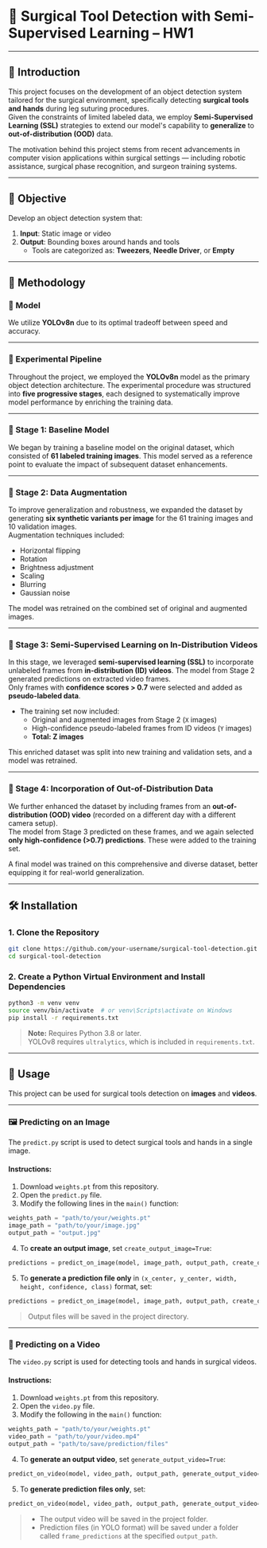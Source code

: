 # 🔬 Surgical Tool Detection with Semi-Supervised Learning – HW1

---

## 📘 Introduction

This project focuses on the development of an object detection system tailored for the surgical environment, specifically detecting **surgical tools and hands** during leg suturing procedures.  
Given the constraints of limited labeled data, we employ **Semi-Supervised Learning (SSL)** strategies to extend our model's capability to **generalize** to **out-of-distribution (OOD)** data.

The motivation behind this project stems from recent advancements in computer vision applications within surgical settings — including robotic assistance, surgical phase recognition, and surgeon training systems.

---

## 🎯 Objective

Develop an object detection system that:
1. **Input**: Static image or video  
2. **Output**: Bounding boxes around hands and tools  
   - Tools are categorized as: **Tweezers**, **Needle Driver**, or **Empty**

---

## 🚀 Methodology

### 🔹 Model

We utilize **YOLOv8n** due to its optimal tradeoff between speed and accuracy.

---

### 🔹 Experimental Pipeline

Throughout the project, we employed the **YOLOv8n** model as the primary object detection architecture. The experimental procedure was structured into **five progressive stages**, each designed to systematically improve model performance by enriching the training data.

---

### 🔹 Stage 1: Baseline Model
We began by training a baseline model on the original dataset, which consisted of **61 labeled training images**. This model served as a reference point to evaluate the impact of subsequent dataset enhancements.

---

### 🔹 Stage 2: Data Augmentation
To improve generalization and robustness, we expanded the dataset by generating **six synthetic variants per image** for the 61 training images and 10 validation images.  
Augmentation techniques included:
- Horizontal flipping  
- Rotation  
- Brightness adjustment  
- Scaling  
- Blurring  
- Gaussian noise  

The model was retrained on the combined set of original and augmented images.

---

### 🔹 Stage 3: Semi-Supervised Learning on In-Distribution Videos
In this stage, we leveraged **semi-supervised learning (SSL)** to incorporate unlabeled frames from **in-distribution (ID) videos**. The model from Stage 2 generated predictions on extracted video frames.  
Only frames with **confidence scores > 0.7** were selected and added as **pseudo-labeled data**.

- The training set now included:
  - Original and augmented images from Stage 2 (`X` images)
  - High-confidence pseudo-labeled frames from ID videos (`Y` images)
  - **Total: Z images**

This enriched dataset was split into new training and validation sets, and a model was retrained.

---

### 🔹 Stage 4: Incorporation of Out-of-Distribution Data
We further enhanced the dataset by including frames from an **out-of-distribution (OOD) video** (recorded on a different day with a different camera setup).  
The model from Stage 3 predicted on these frames, and we again selected **only high-confidence (>0.7) predictions**. These were added to the training set.

A final model was trained on this comprehensive and diverse dataset, better equipping it for real-world generalization.

---

## 🛠️ Installation

### 1. Clone the Repository

```bash
git clone https://github.com/your-username/surgical-tool-detection.git
cd surgical-tool-detection
```

### 2. Create a Python Virtual Environment and Install Dependencies

```bash
python3 -m venv venv
source venv/bin/activate  # or venv\Scripts\activate on Windows
pip install -r requirements.txt
```

> **Note:** Requires Python 3.8 or later.  
> YOLOv8 requires `ultralytics`, which is included in `requirements.txt`.

---

## 📸 Usage

This project can be used for surgical tools detection on **images** and **videos**.

---

### 🖼️ Predicting on an Image

The `predict.py` script is used to detect surgical tools and hands in a single image.

#### Instructions:

1. Download `weights.pt` from this repository.
2. Open the `predict.py` file.
3. Modify the following lines in the `main()` function:

```python
weights_path = "path/to/your/weights.pt"
image_path = "path/to/your/image.jpg"
output_path = "output.jpg"
```

4. To **create an output image**, set `create_output_image=True`:
```python
predictions = predict_on_image(model, image_path, output_path, create_output_image=True)
```

5. To **generate a prediction file only** in `(x_center, y_center, width, height, confidence, class)` format, set:
```python
predictions = predict_on_image(model, image_path, output_path, create_output_image=False)
```

> Output files will be saved in the project directory.

---

### 🎥 Predicting on a Video

The `video.py` script is used for detecting tools and hands in surgical videos.

#### Instructions:

1. Download `weights.pt` from this repository.
2. Open the `video.py` file.
3. Modify the following in the `main()` function:

```python
weights_path = "path/to/your/weights.pt"
video_path = "path/to/your/video.mp4"
output_path = "path/to/save/prediction/files"
```

4. To **generate an output video**, set `generate_output_video=True`:
```python
predict_on_video(model, video_path, output_path, generate_output_video=True)
```

5. To **generate prediction files only**, set:
```python
predict_on_video(model, video_path, output_path, generate_output_video=False)
```

> - The output video will be saved in the project folder.  
> - Prediction files (in YOLO format) will be saved under a folder called `frame_predictions` at the specified `output_path`.

